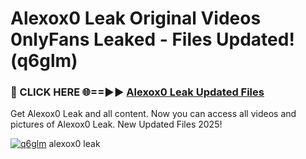# Alexox0 Leak Original Videos 0nlyFans Leaked - Files Updated! (q6glm)

<h3>🔴 CLICK HERE 🌐==►► <a href="https://tinyurl.com/3hn5wdd3" rel="nofollow">Alexox0 Leak Updated Files</a></h3>

Get Alexox0 Leak and all content. Now you can access all videos and pictures of Alexox0 Leak. New Updated Files 2025!

[![q6glm](https://i.imgur.com/4HnBqBT.gif)](https://tinyurl.com/3hn5wdd3)
alexox0 leak